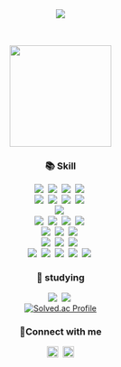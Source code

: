 <div align="center">
<img src="https://capsule-render.vercel.app/api?type=Shark&color=9eccf4&height=260&section=header&text=Welcome!&fontSize=80&fontAlignY=35&fontColor=ffffff&desc=Yeji's&nbsp;Github&nbsp;Profile&descSize=25&descAlign=50&descAlignY=55&animation=scaleIn"/><br><br><br>

<a href="https://github.com/yejiiH"><img align="center" style="height:180px" src="https://github-readme-stats.vercel.app/api?username=yejiiH&show_icons=true&include_all_commits=true&theme=nord&hide_border=true"/></a>

### 📚 Skill
<img src="https://img.shields.io/badge/Java-007396?style=flat-square&logo=Java&logoColor=white"/>&nbsp;
<img src="https://img.shields.io/badge/Spring-6DB33F?style=flat-square&logo=Spring&logoColor=white"/>&nbsp;
<img src="https://img.shields.io/badge/SpringBoot-6DB33F?style=flat-square&logo=SpringBoot&logoColor=white"/>&nbsp;
<img src="https://img.shields.io/badge/MyBatis-000000?style=flat-square&logo=MyBatis&logoColor=white"/></a>&nbsp;<br>
<img src="https://img.shields.io/badge/HTML5-E34F26?style=flat-square&logo=HTML5&logoColor=white"/></a>&nbsp;
<img src="https://img.shields.io/badge/CSS3-1572B6?style=flat-square&logo=CSS3&logoColor=white"/>&nbsp;
<img src="https://img.shields.io/badge/Javascript-ffb13b?style=flat-square&logo=javascript&logoColor=white"/>&nbsp;
<img src="https://img.shields.io/badge/TypeScript-3178C6?style=flat-square&logo=TypeScript&logoColor=white"/></a>&nbsp;<br>
<img src="https://img.shields.io/badge/Styled-components-DB7093?style=flat-square&logo=Styled-components&logoColor=white"/></a>&nbsp;<br>
<img src="https://img.shields.io/badge/jQuery-0769AD?style=flat-square&logo=jQuery&logoColor=white"/>&nbsp;
<img src="https://img.shields.io/badge/Node.js-339933?style=flat-square&logo=Node.js&logoColor=white"/></a>&nbsp;
<img src="https://img.shields.io/badge/React-61DAFB?style=flat-square&logo=React&logoColor=white"/></a>&nbsp;
<img src="https://img.shields.io/badge/Redux-764ABC?style=flat-square&logo=Redux&logoColor=white"/></a>&nbsp;<br>
<img src="https://img.shields.io/badge/Oracle-F80000?style=flat-square&logo=Oracle&logoColor=white"/></a>&nbsp;
<img src="https://img.shields.io/badge/Windows-0078D6?style=flat-square&logo=Windows&logoColor=white"/></a>&nbsp;
<img src="https://img.shields.io/badge/Apache Tomcat-F8DC75?style=flat-square&logo=Apache Tomcat&logoColor=white"/></a>&nbsp;<br>
<img src="https://img.shields.io/badge/Eclipse IDE-2C2255?style=flat-square&logo=Eclipse IDE&logoColor=white"/></a>&nbsp;
<img src="https://img.shields.io/badge/IntelliJ IDEA-000000?style=flat-square&logo=intellijidea&logoColor=white"/></a>&nbsp;
<img src="https://img.shields.io/badge/VSCode-007ACC?style=flat-square&logo=Visual Studio Code&logoColor=white"/></a>&nbsp;<br>
<img src="https://img.shields.io/badge/GitHub-181717?style=flat-square&logo=GitHub&logoColor=white"/></a>&nbsp;
<img src="https://img.shields.io/badge/Jira-0052CC?style=flat-square&logo=Jira Software&logoColor=white"/></a>&nbsp;
<img src="https://img.shields.io/badge/Confluence-172B4D?style=flat-square&logo=Confluence&logoColor=white"/></a>&nbsp;
<img src="https://img.shields.io/badge/Slack-4A154B?style=flat-square&logo=Slack&logoColor=white"/></a>&nbsp;
<img src="https://img.shields.io/badge/Figma-F24E1E?style=flat-square&logo=Figma&logoColor=white"/></a>&nbsp;

### 📖 studying
<img src="https://img.shields.io/badge/Next.js-000000?style=flat-square&logo=Next.js&logoColor=white"/></a>&nbsp;
<img src="https://img.shields.io/badge/Python-3776AB?style=flat-square&logo=Python&logoColor=white"/></a>&nbsp;<br>
[![Solved.ac Profile](http://mazassumnida.wtf/api/v2/generate_badge?boj=aaa8392)](https://solved.ac/aaa8392/)


### 🔗Connect with me
<a href="https://yeji-power.tistory.com/"><img style="height:20px" src="https://img.shields.io/badge/Tistory-000000?style=flat-square&logo=Tistory&logoColor=white"/></a>&nbsp;
<a href="mailto:hanyeji8392@gmail.com"><img style="height:20px" src="https://img.shields.io/badge/Gmail-EA4335?style=flat-square&logo=Gmail&logoColor=white"/></a>
<br><br><br>


<!--
**aaa8392/aaa8392** is a ✨ _special_ ✨ repository because its `README.md` (this file) appears on your GitHub profile.

Here are some ideas to get you started:

- 🔭 I’m currently working on ...
- 🌱 I’m currently learning ...
- 👯 I’m looking to collaborate on ...
- 🤔 I’m looking for help with ...
- 💬 Ask me about ...
- 📫 How to reach me: ...
- 😄 Pronouns: ...
- ⚡ Fun fact: ...
-->
</div>
